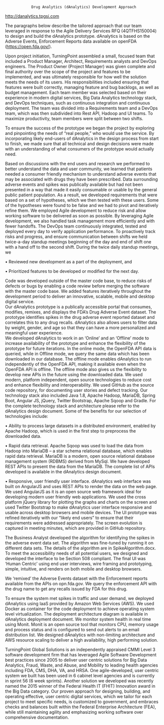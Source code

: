 				Drug Analytics (dAnalytics) Development Approach

http://danalytics.tpgsi.com

The paragraphs below describe the tailored approach that our team leveraged in response to the Agile Delivery Services RFQ (4QTFHS150004) to design and build the dAnalytics prototype. dAnalytics is based on the Adverse Events, Enforcement Reports data available on openFDA (https://open.fda.gov/). 

Upon project initiation, TurningPoint assembled a small, focused team that included a Product Manager, Architect, Requirements analysts and DevOps engineers.  The Product Owner (Project Manager) was given complete and final authority over the scope of the project and features to be implemented, and was ultimately responsible for how well the solution meets the needs of its users. His responsibilities included ensuring that features were built correctly, managing feature and bug backlogs, as well as budget management. Each team member was selected based on their experience in modern digital services, Big Data Analytics technology stack, and DevOps techniques, such as continuous integration and continuous deployment.  The team was divided into a Requirements team and a DevOps team, which was then subdivided into Rest API, Hadoop and UI teams. To maximize productivity, team members were split between two shifts.

To ensure the success of the prototype we began the project by exploring and pinpointing the needs of “real people,” who would use the service.  By incorporating likely end-users of dAnalytics in the design process from start to finish, we made sure that all technical and design decisions were made with an understanding of what consumers of the prototype would actually need. 

Based on discussions with the end users and research we performed to better understand the data and user community, we learned that patients needed a consumer friendly mechanism to understand adverse events that may be associated with drugs they have been prescribed.  Data surrounding adverse events and spikes was publically available but had not been presented in a way that made it easily consumable or usable by the general public patient population. As a result, we developed requirements that were based on a set of hypotheses, which we then tested with these users. Some of the hypotheses were found to be false and we had to pivot and iteratively refine them. 
We employed Agile development to reduce risk and allow working software to be delivered as soon as possible.  By leveraging Agile development, we also handled task management more efficiently and with fewer handoffs.  The DevOps team continuously integrated, tested and deployed every day to verify application performance.  To proactively track risks and progress, and ensure communication between shifts we held twice-a-day standup meetings beginning of the day and end of shift one with a hand off to the second shift.  During the twice daily standup meetings, we

•	Reviewed new development as a part of the deployment, and 

•	Prioritized features to be developed or modified for the next day.  

Code was developed outside of the master code base, to reduce risks of defects or bugs by enabling a code review before merging the software with the master code base.  We added features iteratively throughout the development period to deliver an innovative, scalable, mobile and desktop digital service.   
Our dAnalytics prototype is a publically accessible portal that consumes, modifies, remixes, and displays the FDA’s Drug Adverse Event dataset.  The prototype identifies spikes in the drug adverse event reported dataset and correlates this to any drug recalls.  dAnalytics also allows users to filter data by weight, gender, and age so that they can have a more personalized and meaningful user experience.  
We developed dAnalytics to work in an ‘Online’ and an ‘Offline’ mode to increase availability of the prototype and enhance the flexibility of the prototype for future iterations.  In the online mode, the OpenFDA API data is queried, while in Offline mode, we query the same data which has been downloaded in our database.  The offline mode enables dAnalytics to run independently of the OpenFDA API, making it available even when the OpenFDA API is offline. The offline mode also gives us the flexibility to develop new APIs in the future using the downloaded data. 
We used modern, platform independent, open source technologies to reduce cost and enhance flexibility and interoperability.  We used GitHub as the source code repository, for documenting user stories and defect tracking.  Our technology stack also included Java 1.8, Apache Hadoop, MariaDB, Spring Boot, Angular JS, jQuery, Twitter Bootstrap, Apache Sqoop and Gradle. For the complete technology stack and architecture please refer to the dAnalytics design document.  Some of the benefits for our selection of technologies include:

•	Ability to process large datasets in a distributed environment, enabled by Apache Hadoop, which is used in the first step to preprocess the downloaded data. 

•	Rapid data retrieval. Apache Sqoop was used to load the data from Hadoop into MariaDB – a star schema relational database, which enables rapid data retrieval. MariaDB is a modern, open source relational database management system (RDBMS) derived from MySql. We have developed REST APIs to present the data from the MariaDB. The complete list of APIs developed is available in the dAnalytics design document. 

•	Responsive, user friendly user interface.  dAnalytics web interface was built on AngularJS and uses REST APIs to render the data on the web page. We used AngularJS as it is an open source web framework ideal for developing modern user friendly web applications. We used the cross platform jQuery library for plotting the graphs and charts on the screen and used Twitter Bootstrap to make dAnalytics user interface responsive and usable across desktop browsers and mobile devices.  The UI prototype was refined iteratively with our “likely end users” to ensure that their requirements were addressed appropriately. The screen evolution is captured in meeting minutes, which are provided in GitHub repository. 

The Business Analyst developed the algorithm for identifying the spikes in the adverse event data set. The algorithm was fine-tuned by running it on different data sets. The details of the algorithm are in SpikeAlgorithm.docx. 
To meet the accessibility needs of all potential users, we designed and developed the interface to be Section 508 compliant. The final UI was ‘Human Centric’ using end user interviews, wire framing and prototyping, simple, intuitive, and renders on both mobile and desktop browsers.

We ‘remixed’ the Adverse Events dataset with the Enforcement reports available from the APIs on opn.fda.gov. We query the enforcement API with the drug name to get any recalls issued by FDA for this drug. 

To ensure the system met spikes in traffic and user demand, we deployed dAnalytics using IaaS provided by Amazon Web Services (AWS). We used Docker as container for the code deployment to achieve operating system level virtualization. The deployment architecture diagram is available in dAnalytics deployment document. We monitor system health in real time using Monit. Monit is an open source tool that monitors CPU, memory usage and process status and is configured to send out alerts to an email distribution list. We designed dAnalytics with non-limiting architecture and AWS resource scaling to deliver a high availability, high performing solution. 

TurningPoint Global Solutions is an independently appraised CMMI Level 3 software development firm that has leveraged Agile Software Development best practices since 2005 to deliver user centric solutions for Big Data Analytics, Fraud, Waste, and Abuse, and Mobility to leading health agencies including FDA, CMS, DHA, VA, and HRSA.  One agile-developed, user centric system we built has been used in 6 cabinet level agencies and is currently in sprint 56 (6 week sprints).  Another solution we developed was recently named the 2015 winner of the Federal Health IT (FHIT) Innovation award in the Big Data category.
Our proven approach for designing, building, and operating effective, user centric digital services, which we tailor for each project to meet specific needs, is customized to government, and embraces checks and balances built within the Federal Enterprise Architecture (FEA), while still maintaining agility and emphasizing working software over comprehensive documentation.  


